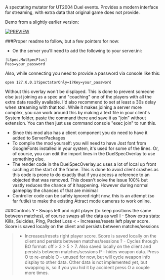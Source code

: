 A spectating mutator for UT2004 Duel events. Provides a modern interface for streaming, with extra data that original game does not provide. 

Demo from a slightly earlier version:

[![PREVIEW](https://img.youtube.com/vi/JJ0yZVjTUEE/0.jpg)](https://www.youtube.com/watch?v=JJ0yZVjTUEE&rel=0)

###Proper readme to follow, but a few pointers for now:
- On the server you'll need to add the following to your server.ini:
```
[LSpec.MutSpecPlus]
Pass=your_password
```
Also, while connecting you need to provide a password via console like this:
```
open 127.0.0.1?SpectatorOnly=1?Key=your_password
```
Without this overlay won't be displayed. This is done to prevent someone else just joining as a spec and "coaching" one of the players with all the extra data readily available. I'd also recommend to set at least a 30s delay when streaming with that tool.
While it makes joining a server more complex, you can work around this by making a text file in your client's System folder, paste the command there and save it as "join" without extension. You can then just use command console "exec join" to run this.

- Since this mod also has a client component you do need to have it added to ServerPackages
- To compile the mod yourself: you will need to have Jost font from GoogleFonts installed in your system, it's used for some of the lines. Or, of course, you can edit the import lines in the DuelSpecOverlay to use something else.
- The render code in the DuelSpecOverlay.uc uses a lot of local up front caching at the start of the frame. This is done to avoid client crashes as this code is prone to do exactly that if you access a reference to an objected that was removed. This doesn't solve the issue 100% but vastly reduces the chance of it happening. However during normal gameplay the chances of that are minimal
- Controller code can be safely ignored right now, this is an attempt (so far futile) to make the existing Attract mode cameras to work online.

###Controls
Y - Swaps left and right player (to keep positions the same between matches), of course swaps all the data as well
I - Show extra stats: Kills, Suicides, Ping, Packet Loss
< - Increases/resets left player score. Score is saved locally on the client and persists between matches/sessions
> - Increases/resets right player score. Score is saved locally on the client and persists between matches/sessions
? - Cycles through BO format: off > 3  > 5 > 7. Also saved locally on the client and persists between matches/sessions
P - hides weapon data. Press O to re-enable
O - unused for now, but will cycle weapon info display to other data. Other data is not implemented yet, but swapping is, so if you you hid it by accident press O a couple more times. 






